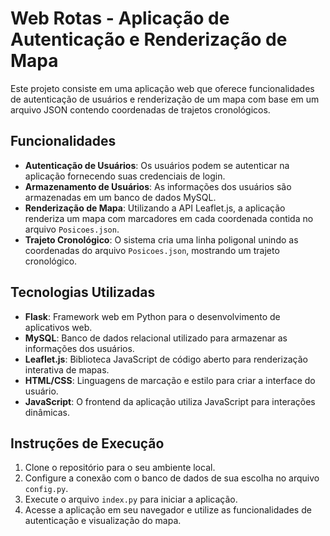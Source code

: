 # Web Rotas - Aplicação de Autenticação e Renderização de Mapa

Este projeto consiste em uma aplicação web que oferece funcionalidades de autenticação de usuários e renderização de um mapa com base em um arquivo JSON contendo coordenadas de trajetos cronológicos.

## Funcionalidades

- **Autenticação de Usuários**: Os usuários podem se autenticar na aplicação fornecendo suas credenciais de login.
- **Armazenamento de Usuários**: As informações dos usuários são armazenadas em um banco de dados MySQL.
- **Renderização de Mapa**: Utilizando a API Leaflet.js, a aplicação renderiza um mapa com marcadores em cada coordenada contida no arquivo `Posicoes.json`.
- **Trajeto Cronológico**: O sistema cria uma linha poligonal unindo as coordenadas do arquivo `Posicoes.json`, mostrando um trajeto cronológico.


## Tecnologias Utilizadas

- **Flask**: Framework web em Python para o desenvolvimento de aplicativos web.
- **MySQL**: Banco de dados relacional utilizado para armazenar as informações dos usuários.
- **Leaflet.js**: Biblioteca JavaScript de código aberto para renderização interativa de mapas.
- **HTML/CSS**: Linguagens de marcação e estilo para criar a interface do usuário.
- **JavaScript**: O frontend da aplicação utiliza JavaScript para interações dinâmicas.

## Instruções de Execução

1. Clone o repositório para o seu ambiente local.
2. Configure a conexão com o banco de dados de sua escolha no arquivo `config.py`.
3. Execute o arquivo `index.py` para iniciar a aplicação.
4. Acesse a aplicação em seu navegador e utilize as funcionalidades de autenticação e visualização do mapa.

